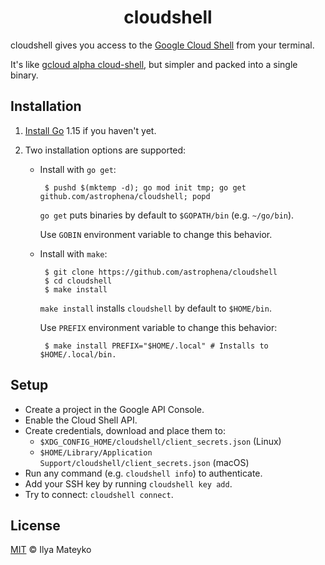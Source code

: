 <div align="center">
  <h1>cloudshell</h1>
</div>

cloudshell gives you access to the [Google Cloud Shell](https://cloud.google.com/shell/)
from your terminal.

It's like [gcloud alpha cloud-shell](https://cloud.google.com/sdk/gcloud/reference/alpha/cloud-shell),
but simpler and packed into a single binary.

## Installation

1. [Install Go](https://golang.org/dl) 1.15 if you haven't yet.

2. Two installation options are supported:

    * Install with `go get`:

           $ pushd $(mktemp -d); go mod init tmp; go get github.com/astrophena/cloudshell; popd

      `go get` puts binaries by default to `$GOPATH/bin` (e.g.
      `~/go/bin`).

      Use `GOBIN` environment variable to change this behavior.

    * Install with `make`:

           $ git clone https://github.com/astrophena/cloudshell
           $ cd cloudshell
           $ make install

        `make install` installs `cloudshell`  by default to `$HOME/bin`.

        Use `PREFIX` environment variable to change this behavior:

           $ make install PREFIX="$HOME/.local" # Installs to $HOME/.local/bin.

## Setup

* Create a project in the Google API Console.
* Enable the Cloud Shell API.
* Create credentials, download and place them to:
  * `$XDG_CONFIG_HOME/cloudshell/client_secrets.json` (Linux)
  * `$HOME/Library/Application Support/cloudshell/client_secrets.json` (macOS)
* Run any command (e.g. `cloudshell info`) to authenticate.
* Add your SSH key by running `cloudshell key add`.
* Try to connect: `cloudshell connect`.

## License

[MIT](LICENSE.md) © Ilya Mateyko
